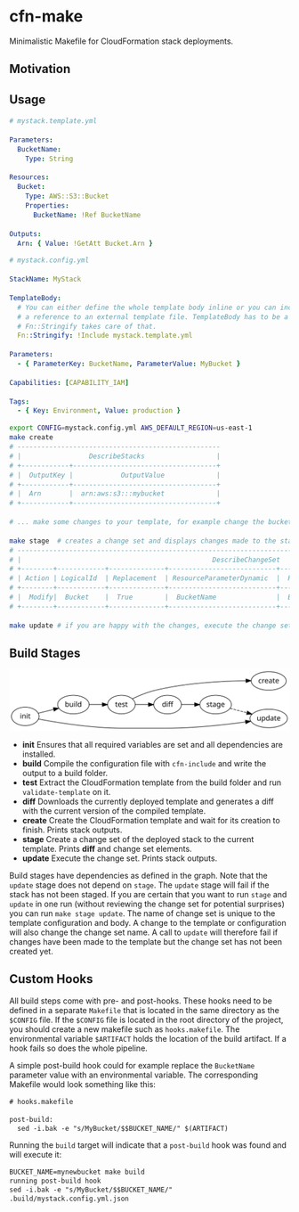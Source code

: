 # cfn-make

Minimalistic Makefile for CloudFormation stack deployments.

## Motivation

## Usage

```yaml
# mystack.template.yml

Parameters:
  BucketName:
    Type: String

Resources:
  Bucket:
    Type: AWS::S3::Bucket
    Properties:
      BucketName: !Ref BucketName

Outputs:
  Arn: { Value: !GetAtt Bucket.Arn }
```

```yaml
# mystack.config.yml

StackName: MyStack

TemplateBody:
  # You can either define the whole template body inline or you can include
  # a reference to an external template file. TemplateBody has to be a string,
  # Fn::Stringify takes care of that.
  Fn::Stringify: !Include mystack.template.yml

Parameters:
  - { ParameterKey: BucketName, ParameterValue: MyBucket }

Capabilities: [CAPABILITY_IAM]

Tags:
  - { Key: Environment, Value: production }
```

```bash
export CONFIG=mystack.config.yml AWS_DEFAULT_REGION=us-east-1
make create
# ---------------------------------------------------
# |                 DescribeStacks                  |
# +------------+------------------------------------+
# |  OutputKey |            OutputValue             |
# +------------+------------------------------------+
# |  Arn       |  arn:aws:s3:::mybucket             |
# +------------+------------------------------------+

# ... make some changes to your template, for example change the bucket name

make stage  # creates a change set and displays changes made to the stack
# ------------------------------------------------------------------------------------------------------------------
# |                                                DescribeChangeSet                                               |
# +--------+------------+--------------+---------------------------+---------------------------+-------------------+
# | Action | LogicalId  | Replacement  | ResourceParameterDynamic  |  ResourceParameterStatic  |       Type        |
# +--------+------------+--------------+---------------------------+---------------------------+-------------------+
# |  Modify|  Bucket    |  True        |  BucketName               |  BucketName               |  AWS::S3::Bucket  |
# +--------+------------+--------------+---------------------------+---------------------------+-------------------+

make update # if you are happy with the changes, execute the change set
```

## Build Stages

![Graph](graph.svg)

* **init** Ensures that all required variables are set and all dependencies are installed.
* **build** Compile the configuration file with `cfn-include` and write the output to a build folder.
* **test** Extract the CloudFormation template from the build folder and run `validate-template` on it.
* **diff** Downloads the currently deployed template and generates a diff with the current version of the compiled template.
* **create** Create the CloudFormation template and wait for its creation to finish. Prints stack outputs.
* **stage** Create a change set of the deployed stack to the current template. Prints **diff** and change set elements.
* **update** Execute the change set. Prints stack outputs.

Build stages have dependencies as defined in the graph. Note that the `update` stage does not depend on `stage`. The `update` stage will fail if the stack has not been staged. If you are certain that you want to run `stage` and `update` in one run (without reviewing the change set for potential surprises) you can run `make stage update`. The name of change set is unique to the template configuration and body. A change to the template or configuration will also change the change set name. A call to `update` will therefore fail if changes have been made to the template but the change set has not been created yet.

## Custom Hooks

All build steps come with pre- and post-hooks. These hooks need to be defined in a separate `Makefile` that is located in the same directory as the `$CONFIG` file. If the `$CONFIG` file is located in the root directory of the project, you should create a new makefile such as `hooks.makefile`. The environmental variable `$ARTIFACT` holds the location of the build artifact. If a hook fails so does the whole pipeline.

A simple post-build hook could for example replace the `BucketName` parameter value with an environmental variable. The corresponding Makefile would look something like this:

```make
# hooks.makefile

post-build:
  sed -i.bak -e "s/MyBucket/$$BUCKET_NAME/" $(ARTIFACT)
```

Running the `build` target will indicate that a `post-build` hook was found and will execute it:

```
BUCKET_NAME=mynewbucket make build
running post-build hook
sed -i.bak -e "s/MyBucket/$$BUCKET_NAME/" .build/mystack.config.yml.json
```
